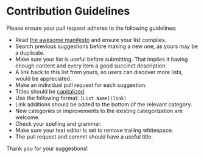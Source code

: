# Contribution Guidelines

Please ensure your pull request adheres to the following guidelines:  

- Read [the awesome manifesto](https://github.com/sindresorhus/awesome/blob/master/awesome.md) and ensure your list complies.
- Search previous suggestions before making a new one, as yours may be a duplicate.
- Make sure your list is useful before submitting. That implies it having enough content and every item a good succinct description.
- A link back to this list from yours, so users can discover more lists, would be appreciated.
- Make an individual pull request for each suggestion.
- Titles should be [capitalized](http://grammar.yourdictionary.com/capitalization/rules-for-capitalization-in-titles.html).  
- Use the following format: `[List Name](link)` 
- Link additions should be added to the bottom of the relevant category.
- New categories or improvements to the existing categorization are welcome. 
- Check your spelling and grammar.  
- Make sure your text editor is set to remove trailing whitespace.
- The pull request and commit should have a useful title.

Thank you for your suggestions!
